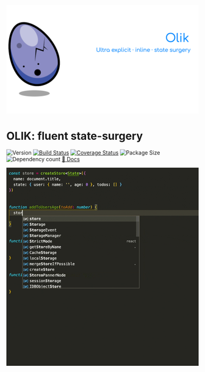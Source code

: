 <img src="./assets/readme-banner.png" style="max-width=100%" /> 

# OLIK: fluent state-surgery

![Version](https://img.shields.io/npm/v/olik.svg)
[![Build Status](https://travis-ci.org/Memeplexx/olik.svg?branch=master)](https://travis-ci.org/Memeplexx/olik.svg?branch=master)
[![Coverage Status](https://coveralls.io/repos/github/Memeplexx/Olik/badge.svg?branch=master)](https://coveralls.io/github/Memeplexx/Olik?branch=master)
![Package Size](https://badgen.net/bundlephobia/minzip/olik)
![Dependency count](https://badgen.net/bundlephobia/dependency-count/olik)
[📖 Docs](https://memeplexx.github.io/olik/)

<img src="./assets/recording-with-comments.gif" style="max-width=100%" /> 

